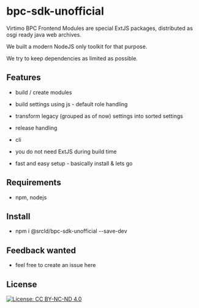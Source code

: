 # bpc-sdk-unofficial

Virtimo BPC Frontend Modules are special ExtJS packages, distributed as osgi ready java web archives. 

We built a modern NodeJS only toolkit for that purpose.

We try to keep dependencies as limited as possible. 

## Features

* build / create modules
* build settings using js - default role handling
* transform legacy (grouped as of now) settings into sorted settings
* release handling
* cli


* you do not need ExtJS during build time
* fast and easy setup - basically install & lets go

## Requirements

* npm, nodejs

## Install

* npm i @srcld/bpc-sdk-unofficial --save-dev

## Feedback wanted

* feel free to create an issue here

## License

[![License: CC BY-NC-ND 4.0](https://img.shields.io/badge/License-CC_BY--NC--ND_4.0-lightgrey.svg)](https://creativecommons.org/licenses/by-nc-nd/4.0/)